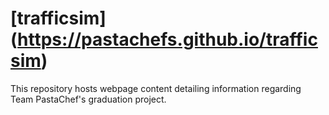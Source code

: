 # [trafficsim] (https://pastachefs.github.io/trafficsim)

This repository hosts webpage content detailing information regarding Team PastaChef's graduation project.
